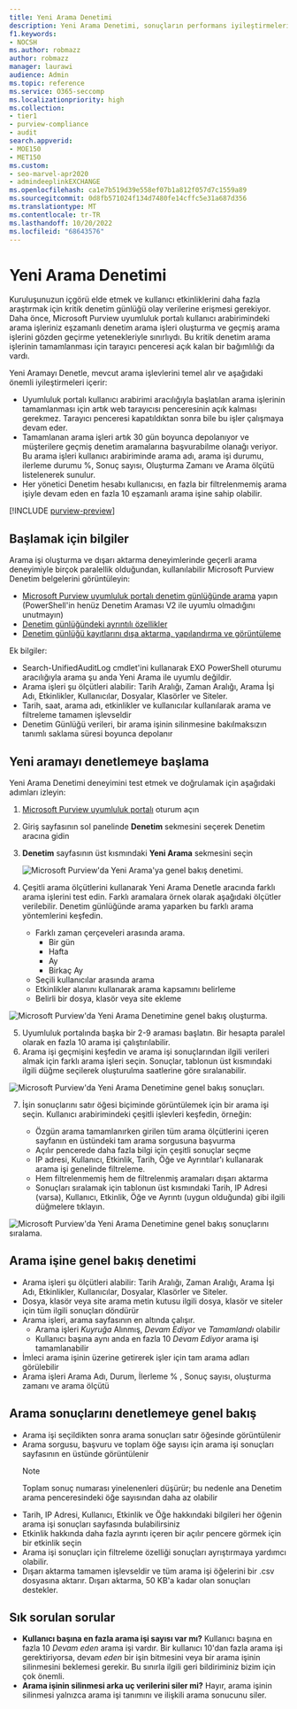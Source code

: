 ```yaml
---
title: Yeni Arama Denetimi
description: Yeni Arama Denetimi, sonuçların performans iyileştirmelerini, eksiksizliğini ve tutarlılığını doğrular.
f1.keywords:
- NOCSH
ms.author: robmazz
author: robmazz
manager: laurawi
audience: Admin
ms.topic: reference
ms.service: O365-seccomp
ms.localizationpriority: high
ms.collection:
- tier1
- purview-compliance
- audit
search.appverid:
- MOE150
- MET150
ms.custom:
- seo-marvel-apr2020
- admindeeplinkEXCHANGE
ms.openlocfilehash: ca1e7b519d39e558ef07b1a812f057d7c1559a89
ms.sourcegitcommit: 0d8fb571024f134d7480fe14cffc5e31a687d356
ms.translationtype: MT
ms.contentlocale: tr-TR
ms.lasthandoff: 10/20/2022
ms.locfileid: "68643576"
---
```

# <a name="audit-new-search"></a>Yeni Arama Denetimi

Kuruluşunuzun içgörü elde etmek ve kullanıcı etkinliklerini daha fazla araştırmak için kritik denetim günlüğü olay verilerine erişmesi gerekiyor. Daha önce, Microsoft Purview uyumluluk portalı kullanıcı arabirimindeki arama işleriniz eşzamanlı denetim arama işleri oluşturma ve geçmiş arama işlerini gözden geçirme yetenekleriyle sınırlıydı. Bu kritik denetim arama işlerinin tamamlanması için tarayıcı penceresi açık kalan bir bağımlılığı da vardı.

Yeni Aramayı Denetle, mevcut arama işlevlerini temel alır ve aşağıdaki önemli iyileştirmeleri içerir:

- Uyumluluk portalı kullanıcı arabirimi aracılığıyla başlatılan arama işlerinin tamamlanması için artık web tarayıcısı penceresinin açık kalması gerekmez. Tarayıcı penceresi kapatıldıktan sonra bile bu işler çalışmaya devam eder.
- Tamamlanan arama işleri artık 30 gün boyunca depolanıyor ve müşterilere geçmiş denetim aramalarına başvurabilme olanağı veriyor. Bu arama işleri kullanıcı arabiriminde arama adı, arama işi durumu, ilerleme durumu %, Sonuç sayısı, Oluşturma Zamanı ve Arama ölçütü listelenerek sunulur.
- Her yönetici Denetim hesabı kullanıcısı, en fazla bir filtrelenmemiş arama işiyle devam eden en fazla 10 eşzamanlı arama işine sahip olabilir.

[!INCLUDE [purview-preview](../includes/purview-preview.md)]

## <a name="information-to-get-started"></a>Başlamak için bilgiler

Arama işi oluşturma ve dışarı aktarma deneyimlerinde geçerli arama deneyimiyle birçok paralellik olduğundan, kullanılabilir Microsoft Purview Denetim belgelerini görüntüleyin:

- [Microsoft Purview uyumluluk portalı denetim günlüğünde arama](search-the-audit-log-in-security-and-compliance.md) yapın (PowerShell'in henüz Denetim Araması V2 ile uyumlu olmadığını unutmayın)
- [Denetim günlüğündeki ayrıntılı özellikler](detailed-properties-in-the-office-365-audit-log.md)
- [Denetim günlüğü kayıtlarını dışa aktarma, yapılandırma ve görüntüleme](export-view-audit-log-records.md)

Ek bilgiler:

- Search-UnifiedAuditLog cmdlet'ini kullanarak EXO PowerShell oturumu aracılığıyla arama şu anda Yeni Arama ile uyumlu değildir.
- Arama işleri şu ölçütleri alabilir: Tarih Aralığı, Zaman Aralığı, Arama İşi Adı, Etkinlikler, Kullanıcılar, Dosyalar, Klasörler ve Siteler.
- Tarih, saat, arama adı, etkinlikler ve kullanıcılar kullanılarak arama ve filtreleme tamamen işlevseldir
- Denetim Günlüğü verileri, bir arama işinin silinmesine bakılmaksızın tanımlı saklama süresi boyunca depolanır

## <a name="get-started-with-audit-new-search"></a>Yeni aramayı denetlemeye başlama

Yeni Arama Denetimi deneyimini test etmek ve doğrulamak için aşağıdaki adımları izleyin:

1. [Microsoft Purview uyumluluk portalı](https://compliance.microsoft.com) oturum açın
2. Giriş sayfasının sol panelinde **Denetim** sekmesini seçerek Denetim aracına gidin
3. **Denetim** sayfasının üst kısmındaki **Yeni Arama** sekmesini seçin

      ![Microsoft Purview'da Yeni Arama'ya genel bakış denetimi.](../media/audit-search/audit-new-search.png)

4. Çeşitli arama ölçütlerini kullanarak Yeni Arama Denetle aracında farklı arama işlerini test edin.
Farklı aramalara örnek olarak aşağıdaki ölçütler verilebilir. Denetim günlüğünde arama yaparken bu farklı arama yöntemlerini keşfedin.

    - Farklı zaman çerçeveleri arasında arama.
      - Bir gün
      - Hafta
      - Ay
      - Birkaç Ay
    - Seçili kullanıcılar arasında arama
    - Etkinlikler alanını kullanarak arama kapsamını belirleme
    - Belirli bir dosya, klasör veya site ekleme

  ![Microsoft Purview'da Yeni Arama Denetimine genel bakış oluşturma.](../media/audit-search/audit-new-search-create.png)

5. Uyumluluk portalında başka bir 2-9 araması başlatın. Bir hesapta paralel olarak en fazla 10 arama işi çalıştırılabilir.
6. Arama işi geçmişini keşfedin ve arama işi sonuçlarından ilgili verileri almak için farklı arama işleri seçin. Sonuçlar, tablonun üst kısmındaki ilgili düğme seçilerek oluşturulma saatlerine göre sıralanabilir.

  ![Microsoft Purview'da Yeni Arama Denetimine genel bakış sonuçları.](../media/audit-search/audit-new-search-columns.png)

7. İşin sonuçlarını satır öğesi biçiminde görüntülemek için bir arama işi seçin. Kullanıcı arabirimindeki çeşitli işlevleri keşfedin, örneğin:

    - Özgün arama tamamlanırken girilen tüm arama ölçütlerini içeren sayfanın en üstündeki tam arama sorgusuna başvurma
    - Açılır pencerede daha fazla bilgi için çeşitli sonuçlar seçme
    - IP adresi, Kullanıcı, Etkinlik, Tarih, Öğe ve Ayrıntılar'ı kullanarak arama işi genelinde filtreleme.
    - Hem filtrelenmemiş hem de filtrelenmiş aramaları dışarı aktarma
    - Sonuçları sıralamak için tablonun üst kısmındaki Tarih, IP Adresi (varsa), Kullanıcı, Etkinlik, Öğe ve Ayrıntı (uygun olduğunda) gibi ilgili düğmelere tıklayın.

  ![Microsoft Purview'da Yeni Arama Denetimine genel bakış sonuçlarını sıralama.](../media/audit-search/audit-new-search-result-details.png)

## <a name="audit-search-job-overview"></a>Arama işine genel bakış denetimi

- Arama işleri şu ölçütleri alabilir: Tarih Aralığı, Zaman Aralığı, Arama İşi Adı, Etkinlikler, Kullanıcılar, Dosyalar, Klasörler ve Siteler.
- Dosya, klasör veya site arama metin kutusu ilgili dosya, klasör ve siteler için tüm ilgili sonuçları döndürür
- Arama işleri, arama sayfasının en altında çalışır.
  - Arama işleri *Kuyruğa* Alınmış, *Devam Ediyor* ve *Tamamlandı* olabilir
  - Kullanıcı başına aynı anda en fazla 10 *Devam Ediyor* arama işi tamamlanabilir
- İmleci arama işinin üzerine getirerek işler için tam arama adları görülebilir
- Arama işleri Arama Adı, Durum, İlerleme % , Sonuç sayısı, oluşturma zamanı ve arama ölçütü

## <a name="audit-search-results-overview"></a>Arama sonuçlarını denetlemeye genel bakış

- Arama işi seçildikten sonra arama sonuçları satır öğesinde görüntülenir
- Arama sorgusu, başvuru ve toplam öğe sayısı için arama işi sonuçları sayfasının en üstünde görüntülenir
  > [!NOTE]
  > Toplam sonuç numarası yinelenenleri düşürür; bu nedenle ana Denetim arama penceresindeki öğe sayısından daha az olabilir
- Tarih, IP Adresi, Kullanıcı, Etkinlik ve Öğe hakkındaki bilgileri her öğenin arama işi sonuçları sayfasında bulabilirsiniz
- Etkinlik hakkında daha fazla ayrıntı içeren bir açılır pencere görmek için bir etkinlik seçin
- Arama işi sonuçları için filtreleme özelliği sonuçları ayrıştırmaya yardımcı olabilir.
- Dışarı aktarma tamamen işlevseldir ve tüm arama işi öğelerini bir .csv dosyasına aktarır. Dışarı aktarma, 50 KB'a kadar olan sonuçları destekler.

## <a name="frequently-asked-questions"></a>Sık sorulan sorular

- **Kullanıcı başına en fazla arama işi sayısı var mı?**
  Kullanıcı başına en fazla 10 *Devam eden* arama işi vardır. Bir kullanıcı 10'dan fazla arama işi gerektiriyorsa, devam *eden* bir işin bitmesini veya bir arama işinin silinmesini beklemesi gerekir. Bu sınırla ilgili geri bildiriminiz bizim için çok önemli.
- **Arama işinin silinmesi arka uç verilerini siler mi?**
  Hayır, arama işinin silinmesi yalnızca arama işi tanımını ve ilişkili arama sonucunu siler.
